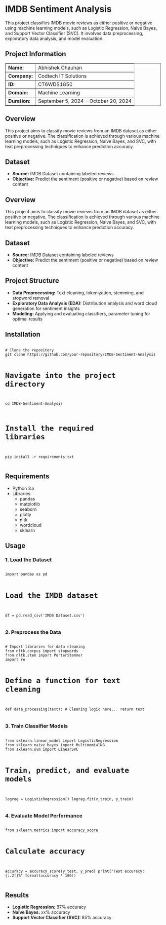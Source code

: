 <!DOCTYPE html>
<html lang="en">
<head>
    <meta charset="UTF-8">
   
</head>
<body>

<!-- Project Information -->
<!-- Project Information -->
<h1>IMDB Sentiment Analysis</h1>
<p>This project classifies IMDB movie reviews as either positive or negative using machine learning models, such as Logistic Regression, Naive Bayes, and Support Vector Classifier (SVC). It involves data preprocessing, exploratory data analysis, and model evaluation.</p>

<h2>Project Information</h2>
<table border="1" cellpadding="5" cellspacing="0">
    <tr>
        <td><strong>Name:</strong></td>
        <td>Abhishek Chauhan</td>
    </tr>
    <tr>
        <td><strong>Company:</strong></td>
        <td>Codtech IT Solutions</td>
    </tr>
    <tr>
        <td><strong>ID:</strong></td>
        <td>CT6WDS1850</td>
    </tr>
    <tr>
        <td><strong>Domain:</strong></td>
        <td>Machine Learning</td>
    </tr>
    <tr>
        <td><strong>Duration:</strong></td>
        <td>September 5, 2024 - October 20, 2024</td>
    </tr>
</table>

<h2>Overview</h2>
<p>This project aims to classify movie reviews from an IMDB dataset as either positive or negative. The classification is achieved through various machine learning models, such as Logistic Regression, Naive Bayes, and SVC, with text preprocessing techniques to enhance prediction accuracy.</p>

<h2>Dataset</h2>
<ul>
    <li><strong>Source:</strong> IMDB Dataset containing labeled reviews</li>
    <li><strong>Objective:</strong> Predict the sentiment (positive or negative) based on review content</li>
</ul>

<h2>Overview</h2>
<p>This project aims to classify movie reviews from an IMDB dataset as either positive or negative. The classification is achieved through various machine learning models, such as Logistic Regression, Naive Bayes, and SVC, with text preprocessing techniques to enhance prediction accuracy.</p>

<h2>Dataset</h2>
<ul>
    <li><strong>Source:</strong> IMDB Dataset containing labeled reviews</li>
    <li><strong>Objective:</strong> Predict the sentiment (positive or negative) based on review content</li>
</ul>

<h2>Project Structure</h2>
<ul>
    <li><strong>Data Preprocessing:</strong> Text cleaning, tokenization, stemming, and stopword removal</li>
    <li><strong>Exploratory Data Analysis (EDA):</strong> Distribution analysis and word cloud generation for sentiment insights</li>
    <li><strong>Modeling:</strong> Applying and evaluating classifiers, parameter tuning for optimal results</li>
</ul>

<h2>Installation</h2>
<pre><code>
# Clone the repository
git clone https://github.com/your-repository/IMDB-Sentiment-Analysis

# Navigate into the project directory
cd IMDB-Sentiment-Analysis

# Install the required libraries
pip install -r requirements.txt
</code></pre>

<h2>Requirements</h2>
<ul>
    <li>Python 3.x</li>
    <li>Libraries:
        <ul>
            <li>pandas</li>
            <li>matplotlib</li>
            <li>seaborn</li>
            <li>plotly</li>
            <li>nltk</li>
            <li>wordcloud</li>
            <li>sklearn</li>
        </ul>
    </li>
</ul>

<h2>Usage</h2>

<h3>1. Load the Dataset</h3>
<pre><code>
import pandas as pd

# Load the IMDB dataset
df = pd.read_csv('IMDB Dataset.csv')
</code></pre>

<h3>2. Preprocess the Data</h3>
<pre><code>
# Import libraries for data cleaning
from nltk.corpus import stopwords
from nltk.stem import PorterStemmer
import re

# Define a function for text cleaning
def data_processing(text):
    # Cleaning logic here...
    return text
</code></pre>

<h3>3. Train Classifier Models</h3>
<pre><code>
from sklearn.linear_model import LogisticRegression
from sklearn.naive_bayes import MultinomialNB
from sklearn.svm import LinearSVC

# Train, predict, and evaluate models
logreg = LogisticRegression()
logreg.fit(x_train, y_train)
</code></pre>

<h3>4. Evaluate Model Performance</h3>
<pre><code>
from sklearn.metrics import accuracy_score

# Calculate accuracy
accuracy = accuracy_score(y_test, y_pred)
print("Test accuracy: {:.2f}%".format(accuracy * 100))
</code></pre>

<h2>Results</h2>
<ul>
    <li><strong>Logistic Regression:</strong> 87% accuracy</li>
    <li><strong>Naive Bayes:</strong> xx% accuracy</li>
    <li><strong>Support Vector Classifier (SVC):</strong> 85% accuracy</li>
</ul>

</body>
</html>
